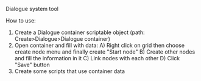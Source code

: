 Dialogue system tool

How to use:

1. Create a Dialogue container scriptable object (path: Create>Dialogue>Dialogue container)
2. Open container and fill with data:
    A) Right click on grid then choose create node menu and finally create "Start node"
    B) Create other nodes and fill the information in it
    C) Link nodes with each other
    D) Click "Save" button
3. Create some scripts that use container data